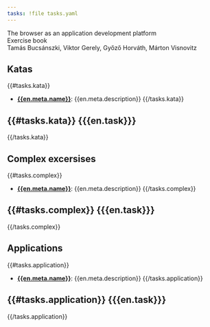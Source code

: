```yaml
---
tasks: !file tasks.yaml
---
```


<div class="title">
  The browser as an application development platform<br>
  Exercise book
</div>

<div class="authors">
  Tamás Bucsánszki, Viktor Gerely, Győző Horváth, Márton Visnovitz
</div>

<div class="subtitle">
</div>

<div class="disclaimer">
</div>

## Katas

{{#tasks.kata}}
- **[{{en.meta.name}}](#!/../tasks/{{id}}/task.en.md)**: {{en.meta.description}}
{{/tasks.kata}}

{{#tasks.kata}}
{{{en.task}}}
---
{{/tasks.kata}}

## Complex excersises

{{#tasks.complex}}
- **[{{en.meta.name}}](#!/../tasks/{{id}}/task.en.md)**: {{en.meta.description}}
{{/tasks.complex}}

{{#tasks.complex}}
{{{en.task}}}
---
{{/tasks.complex}}

## Applications

{{#tasks.application}}
- **[{{en.meta.name}}](#!/../tasks/{{id}}/task.en.md)**: {{en.meta.description}}
{{/tasks.application}}

{{#tasks.application}}
{{{en.task}}}
---
{{/tasks.application}}